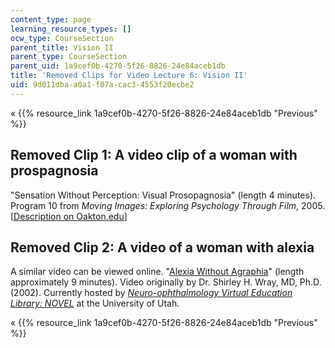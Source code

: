 ```yaml
---
content_type: page
learning_resource_types: []
ocw_type: CourseSection
parent_title: Vision II
parent_type: CourseSection
parent_uid: 1a9cef0b-4270-5f26-8826-24e84aceb1db
title: 'Removed Clips for Video Lecture 6: Vision II'
uid: 9d011dba-a0a1-f07a-cac3-4553f20ecbe2
---
```


« {{% resource_link 1a9cef0b-4270-5f26-8826-24e84aceb1db "Previous" %}}

Removed Clip 1: A video clip of a woman with prospagnosia
---------------------------------------------------------

"Sensation Without Perception: Visual Prosopagnosia" (length 4 minutes). Program 10 from _Moving Images: Exploring Psychology Through Film_, 2005. \[[Description on Oakton.edu](http://www.oakton.edu/resource/ims/movingimages_exploringpsychologythroughfilm.htm#m10)\]

Removed Clip 2: A video of a woman with alexia
----------------------------------------------

A similar video can be viewed online. "[Alexia Without Agraphia](http://content.lib.utah.edu/cdm4/item_viewer.php?CISOROOT=/ehsl-shw&CISOPTR=110)" (length approximately 9 minutes). Video originally by Dr. Shirley H. Wray, MD, Ph.D. (2002). Currently hosted by _[Neuro-ophthalmology Virtual Education Library: NOVEL](http://novel.utah.edu/)_ at the University of Utah.

« {{% resource_link 1a9cef0b-4270-5f26-8826-24e84aceb1db "Previous" %}}